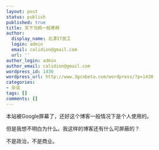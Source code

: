```yaml
---
layout: post
status: publish
published: true
title: 天下乌鸦一般黑啊
author:
  display_name: 北漂IT民工
  login: admin
  email: calidion@gmail.com
  url: ''
author_login: admin
author_email: calidion@gmail.com
wordpress_id: 1430
wordpress_url: http://www.3gcnbeta.com/wordpress/?p=1430
categories:
- 杂谈
tags: []
comments: []
---
```

<p>本站被Google屏幕了，还好这个博客一般情况下是个人使用的。</p>
<p>但是我想不明白为什么。我这样的博客还有什么可屏蔽的？</p>
<p>不是政治，不是商业。</p>
